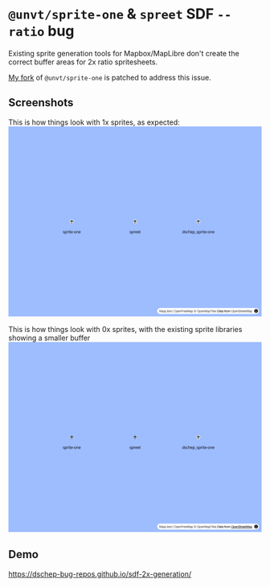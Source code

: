 # `@unvt/sprite-one` & `spreet` SDF `--ratio` bug

Existing sprite generation tools for Mapbox/MapLibre don't create the correct buffer areas for 2x
ratio spritesheets.

[My fork](https://github.com/dschep/sprite-one) of `@unvt/sprite-one` is patched to address this
issue.

## Screenshots
This is how things look with 1x sprites, as expected:
![](./1x.png)

This is how things look with 0x sprites, with the existing sprite libraries showing a smaller
buffer
![](./2x.png)

## Demo

https://dschep-bug-repos.github.io/sdf-2x-generation/
